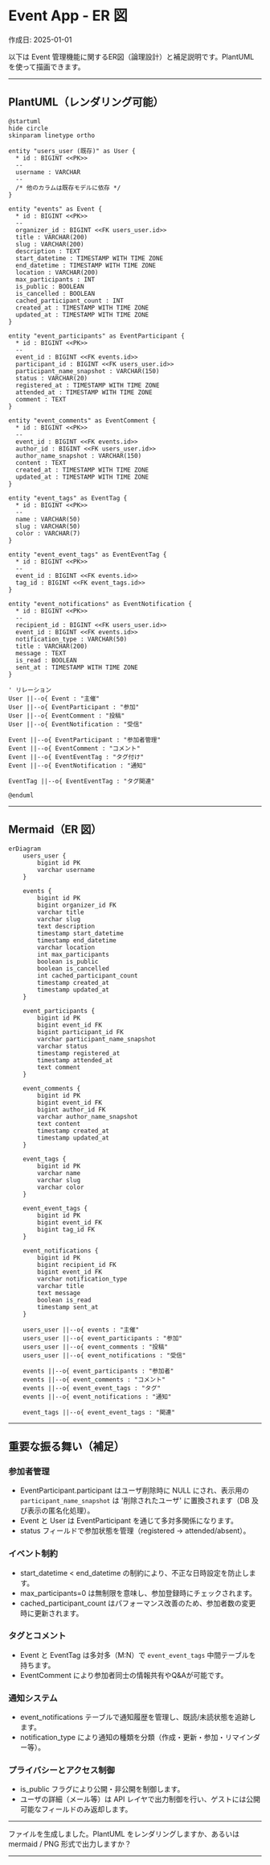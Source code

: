 # Event App - ER 図

作成日: 2025-01-01

以下は Event 管理機能に関するER図（論理設計）と補足説明です。PlantUML を使って描画できます。

---

## PlantUML（レンダリング可能）

```plantuml
@startuml
hide circle
skinparam linetype ortho

entity "users_user (既存)" as User {
  * id : BIGINT <<PK>>
  --
  username : VARCHAR
  --
  /* 他のカラムは既存モデルに依存 */
}

entity "events" as Event {
  * id : BIGINT <<PK>>
  --
  organizer_id : BIGINT <<FK users_user.id>>
  title : VARCHAR(200)
  slug : VARCHAR(200)
  description : TEXT
  start_datetime : TIMESTAMP WITH TIME ZONE
  end_datetime : TIMESTAMP WITH TIME ZONE
  location : VARCHAR(200)
  max_participants : INT
  is_public : BOOLEAN
  is_cancelled : BOOLEAN
  cached_participant_count : INT
  created_at : TIMESTAMP WITH TIME ZONE
  updated_at : TIMESTAMP WITH TIME ZONE
}

entity "event_participants" as EventParticipant {
  * id : BIGINT <<PK>>
  --
  event_id : BIGINT <<FK events.id>>
  participant_id : BIGINT <<FK users_user.id>>
  participant_name_snapshot : VARCHAR(150)
  status : VARCHAR(20)
  registered_at : TIMESTAMP WITH TIME ZONE
  attended_at : TIMESTAMP WITH TIME ZONE
  comment : TEXT
}

entity "event_comments" as EventComment {
  * id : BIGINT <<PK>>
  --
  event_id : BIGINT <<FK events.id>>
  author_id : BIGINT <<FK users_user.id>>
  author_name_snapshot : VARCHAR(150)
  content : TEXT
  created_at : TIMESTAMP WITH TIME ZONE
  updated_at : TIMESTAMP WITH TIME ZONE
}

entity "event_tags" as EventTag {
  * id : BIGINT <<PK>>
  --
  name : VARCHAR(50)
  slug : VARCHAR(50)
  color : VARCHAR(7)
}

entity "event_event_tags" as EventEventTag {
  * id : BIGINT <<PK>>
  --
  event_id : BIGINT <<FK events.id>>
  tag_id : BIGINT <<FK event_tags.id>>
}

entity "event_notifications" as EventNotification {
  * id : BIGINT <<PK>>
  --
  recipient_id : BIGINT <<FK users_user.id>>
  event_id : BIGINT <<FK events.id>>
  notification_type : VARCHAR(50)
  title : VARCHAR(200)
  message : TEXT
  is_read : BOOLEAN
  sent_at : TIMESTAMP WITH TIME ZONE
}

' リレーション
User ||--o{ Event : "主催"
User ||--o{ EventParticipant : "参加"
User ||--o{ EventComment : "投稿"
User ||--o{ EventNotification : "受信"

Event ||--o{ EventParticipant : "参加者管理"
Event ||--o{ EventComment : "コメント"
Event ||--o{ EventEventTag : "タグ付け"
Event ||--o{ EventNotification : "通知"

EventTag ||--o{ EventEventTag : "タグ関連"

@enduml
```

---

## Mermaid（ER 図）

```mermaid
erDiagram
    users_user {
        bigint id PK
        varchar username
    }
    
    events {
        bigint id PK
        bigint organizer_id FK
        varchar title
        varchar slug
        text description
        timestamp start_datetime
        timestamp end_datetime
        varchar location
        int max_participants
        boolean is_public
        boolean is_cancelled
        int cached_participant_count
        timestamp created_at
        timestamp updated_at
    }
    
    event_participants {
        bigint id PK
        bigint event_id FK
        bigint participant_id FK
        varchar participant_name_snapshot
        varchar status
        timestamp registered_at
        timestamp attended_at
        text comment
    }
    
    event_comments {
        bigint id PK
        bigint event_id FK
        bigint author_id FK
        varchar author_name_snapshot
        text content
        timestamp created_at
        timestamp updated_at
    }
    
    event_tags {
        bigint id PK
        varchar name
        varchar slug
        varchar color
    }
    
    event_event_tags {
        bigint id PK
        bigint event_id FK
        bigint tag_id FK
    }
    
    event_notifications {
        bigint id PK
        bigint recipient_id FK
        bigint event_id FK
        varchar notification_type
        varchar title
        text message
        boolean is_read
        timestamp sent_at
    }
    
    users_user ||--o{ events : "主催"
    users_user ||--o{ event_participants : "参加"
    users_user ||--o{ event_comments : "投稿"
    users_user ||--o{ event_notifications : "受信"
    
    events ||--o{ event_participants : "参加者"
    events ||--o{ event_comments : "コメント"
    events ||--o{ event_event_tags : "タグ"
    events ||--o{ event_notifications : "通知"
    
    event_tags ||--o{ event_event_tags : "関連"
```

---

## 重要な振る舞い（補足）

### 参加者管理
- EventParticipant.participant はユーザ削除時に NULL にされ、表示用の `participant_name_snapshot` は '削除されたユーザ' に置換されます（DB 及び表示の匿名化処理）。
- Event と User は EventParticipant を通じて多対多関係になります。
- status フィールドで参加状態を管理（registered → attended/absent）。

### イベント制約
- start_datetime < end_datetime の制約により、不正な日時設定を防止します。
- max_participants=0 は無制限を意味し、参加登録時にチェックされます。
- cached_participant_count はパフォーマンス改善のため、参加者数の変更時に更新されます。

### タグとコメント
- Event と EventTag は多対多（M:N）で `event_event_tags` 中間テーブルを持ちます。
- EventComment により参加者同士の情報共有やQ&Aが可能です。

### 通知システム
- event_notifications テーブルで通知履歴を管理し、既読/未読状態を追跡します。
- notification_type により通知の種類を分類（作成・更新・参加・リマインダー等）。

### プライバシーとアクセス制御
- is_public フラグにより公開・非公開を制御します。
- ユーザの詳細（メール等）は API レイヤで出力制御を行い、ゲストには公開可能なフィールドのみ返却します。

---

ファイルを生成しました。PlantUML をレンダリングしますか、あるいは mermaid / PNG 形式で出力しますか？

---